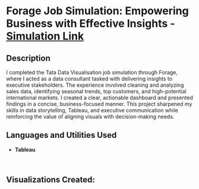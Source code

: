 <h1>Forage Job Simulation: Empowering Business with Effective Insights - <a href="https://www.theforage.com/simulations/tata/data-visualisation-p5xo?reloaded=true" download>Simulation Link</a> </h1>


<h2>Description</h2>
I completed the Tata Data Visualisation job simulation through Forage, where I acted as a data consultant tasked with delivering insights to executive stakeholders. The experience involved cleaning and analyzing sales data, identifying seasonal trends, top customers, and high-potential international markets. I created a clear, actionable dashboard and presented findings in a concise, business-focused manner. This project sharpened my skills in data storytelling, Tableau, and executive communication while reinforcing the value of aligning visuals with decision-making needs. 
<br />


<h2>Languages and Utilities Used</h2>

- <b>Tableau</b> 


<br>

<h2>Visualizations Created:</h2>
